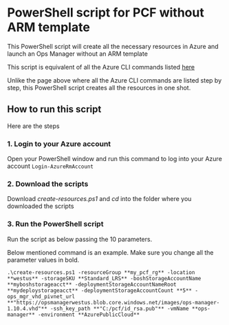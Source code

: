 # PowerShell script for PCF without ARM template
This PowerShell script will create all the necessary resources in Azure and launch an Ops Manager without an ARM template

This script is equivalent of all the Azure CLI commands listed [here](http://docs.pivotal.io/pivotalcf/customizing/azure-om-deploy.html)

Unlike the page above where all the Azure CLI commands are listed step by step, this PowerShell script creates all the resources in one shot. 

## How to run this script
Here are the steps 

### 1. Login to your Azure account 
Open your PowerShell window and run this command to log into your Azure account
`Login-AzureRmAccount`

### 2. Download the scripts
Download _create-resources.ps1_ and _cd_ into the folder where you downloaded the scripts

### 3. Run the PowerShell script
Run the script as below passing the 10 parameters. 

Below mentioned command is an example. Make sure you change all the parameter values in bold.
```
.\create-resources.ps1 -resourceGroup **my_pcf_rg** -location **westus** -storageSKU **Standard_LRS** -boshStorageAccountName **myboshstorageacct** -deploymentStorageAccountNameRoot **mydeploystorageacct** -deploymentStorageAccountCount **5** -ops_mgr_vhd_pivnet_url **"https://opsmanagerwestus.blob.core.windows.net/images/ops-manager-1.10.4.vhd"** -ssh_key_path **"C:/pcf/id_rsa.pub"** -vmName **ops-manager** -environment **AzurePublicCloud**
```